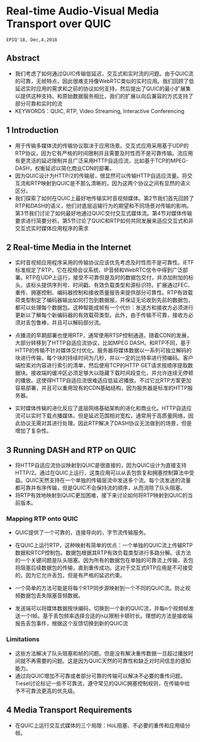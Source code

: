 # Real-time Audio-Visual Media Transport over QUIC

`EPIQ'18, Dec,4,2018`  

## Abstract

- 我们考虑了如何通过QUIC传输低延迟，交互式和实时流的问题。由于QUIC流的可靠，无帧特点，因此很难支持像WebRTC类似的实时应用。我们回顾了低延迟实时应用的需求和之前的协议如何支持，然后提出了QUIC的最小扩展集以提供这种支持。和原始数据服务相比，我们的扩展以向后兼容的方式支持了部分可靠和实时的流
- KEYWORDS：QUIC, RTP, Video Streaming, Interactive Conferencing

## 1 Introduction

- 用于传输多媒体流的传输协议取决于应用场景。交互式应用采用基于UDP的RTP协议，因为它有严格的时间限制并且需要及时性而不是可靠传输。流应用有更灵活的延迟限制并且广泛采用HTTP自适应流，比如基于TCP的MPEG-DASH，权衡延迟以简化商业CDN的部署。
- 因为QUIC设计为HTTP/2的传输层，很显然可以传输HTTP自适应流量。将交互流和RTP映射到QUIC是不那么清晰的，因为这两个协议之间有显然的语义区分。
- 我们探索了如何在QUIC上最好地传输实时音视频媒体。第2节我们首先回顾了RTP和DASH的语义，他们对底层运输行为的期望和不同场景对传输的影响。第3节我们讨论了如何最好地通过QUIC交付交互式媒体流。第4节对媒体传输要求进行简要分析。第5节讨论了QUIC和RTP如何共同发展来适应交互式和非交互式实时媒体应用程序的需求

## 2 Real-time Media in the Internet

- 实时音视频应用程序采用的传输协议应该优先考虑及时性而不是可靠性。IETF标准规定了RTP，它在视频会议系统、IP音频和WebRTC信令中得到广泛部署。RTP在UDP上运行，接受不可靠但是及时的数据包交付，并添加附加的标头。该标头提供序列号、时间戳、有效负载类型和源标识符。扩展通过FEC、重传、拥塞控制、编码器控制和接收质量报告来提供部分可靠性。RTP有效载荷类型制定了编码器输出如何打包到数据报，并保证无论收到先前的数据包，都可以处理每个数据包。这种智能成帧有一个代价：发送方和接收方必须进行更新以了解每个新编码器的有效载荷类型。此外，由于传输不可靠，接收方必须对丢包鲁棒，并且可以解码部分流。

- 点播流的早期部署也使用RTP，通常使用RTSP控制通道。随着CDN的发展，大部分转移到了HTTP自适应流协议，比如MPEG DASH。和RTP不同，基于HTTP的传输不针对媒体交付优化。服务器将媒体数据以一系列可独立解码的块进行传输，每个块的持续时间为几秒，并以一定的比特率进行预编码。客户端检索对内容进行索引的清单，然后使用TCP的HTTP GET请求按顺序提取数据块。接收端的缓冲区必须足够大以隐藏下载时间段变化，并允许连续无停顿的播放。这使得HTTP自适应流很难适应低延迟播放。不过它比RTP方案更加容易部署，并且可以重用现有的CDN基础结构，因为服务器是标准的HTTP服务器。

- 实时媒体传输的进化反应了底层网络基础架构的进化和商业化。HTTP自适应流可以实时下载点播媒体。但是延迟范围相对宽松，通常用于高质量网络，因此协议无需对其进行处理。因此RTP解决了DASH协议无法做到的场景，但是增加了复杂性。

## 3 Running DASH and RTP on QUIC

- 将HTTP自适应流协议映射到QUIC是很直接的，因为QUIC设计为直接支持HTTP/2。通过在QUIC上运行，这类应用可以从丢包恢复和拥塞控制算法中受益。QUIC天然支持在一个单独的传输层流中发送多个流。每个流发送的流量都可靠并有序传输，但是QUIC不会保持流的顺序，从而消除了队头阻塞。
- 将RTP有效地映射到QUIC更加困难，接下来讨论如何将RTP映射到QUIC的当前版本。

### Mapping RTP onto QUIC

- QUIC提供了一个可靠的，连接导向的，字节流传输服务。

- 在QUIC上运行RTP，这种映射有简单的优点：一个单独的QUIC流上传输RTP数据和RTCP控制包。数据包根据其RTP有效负载类型进行多路分解。该方法的一个关键问题是队头阻塞。因为所有的数据包在单独的可靠流上传输，丢包将阻塞后续数据包的传输，直到重传成功。这对于交互式RTP应用是不可接受的，因为它允许丢包，但是有严格的延迟约束。
- 一个简单的方法可能是将每个RTP同步源映射到一个不同的QUIC流。防止视频数据包丢失阻塞音频数据。
- 发送端可以将媒体数据按块编码，切换到一个新的QUIC流，并每n个视频帧发送一个I帧。基于丢包频率选择合适的n以限制卡顿时长。理想的方法是接收端报告丢包事件，根据这个反馈切换到新的QUIC流

### Limitations

- 这些方法解决了队头阻塞和帧的问题。但是没有解决重传数据一旦超过播放时间就不再需要的问题。这是因为QUIC天然的可靠性和缺乏对时间信息的感知能力。
- 通过向QUIC增加不可靠或者部分可靠的传输可以解决不必要的重传问题。Tiesel讨论标记一些不可靠流，遵守常见的QUIC拥塞控制规则，在传输中给予不可靠流更高的优先级。

## 4 Media Transport Requirements

- 在QUIC上运行交互式媒体的三个局限：HoL阻塞、不必要的重传和应用级分帧。